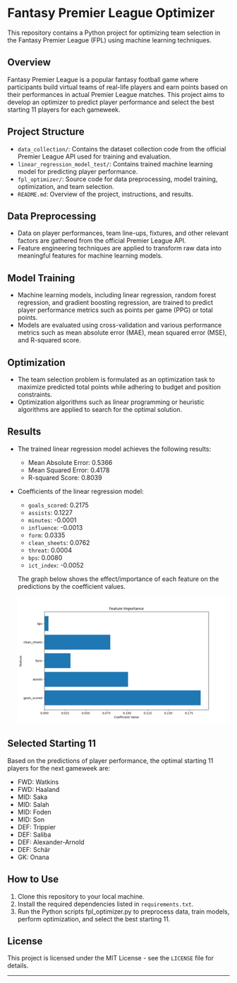 # Fantasy Premier League Optimizer

This repository contains a Python project for optimizing team selection in the Fantasy Premier League (FPL) using machine learning techniques.

## Overview

Fantasy Premier League is a popular fantasy football game where participants build virtual teams of real-life players and earn points based on their performances in actual Premier League matches. This project aims to develop an optimizer to predict player performance and select the best starting 11 players for each gameweek.

## Project Structure

- `data_collection/`: Contains the dataset collection code from the official Premier League API used for training and evaluation.
- `linear_regression_model_test/`: Contains trained machine learning model for predicting player performance.
- `fpl_optimizer/`: Source code for data preprocessing, model training, optimization, and team selection.
- `README.md`: Overview of the project, instructions, and results.

## Data Preprocessing

- Data on player performances, team line-ups, fixtures, and other relevant factors are gathered from the official Premier League API.
- Feature engineering techniques are applied to transform raw data into meaningful features for machine learning models.

## Model Training

- Machine learning models, including linear regression, random forest regression, and gradient boosting regression, are trained to predict player performance metrics such as points per game (PPG) or total points.
- Models are evaluated using cross-validation and various performance metrics such as mean absolute error (MAE), mean squared error (MSE), and R-squared score.

## Optimization

- The team selection problem is formulated as an optimization task to maximize predicted total points while adhering to budget and position constraints.
- Optimization algorithms such as linear programming or heuristic algorithms are applied to search for the optimal solution.

## Results

- The trained linear regression model achieves the following results:
  - Mean Absolute Error: 0.5366
  - Mean Squared Error: 0.4178
  - R-squared Score: 0.8039
- Coefficients of the linear regression model:
  - `goals_scored`: 0.2175
  - `assists`: 0.1227
  - `minutes`: -0.0001
  - `influence`: -0.0013
  - `form`: 0.0335
  - `clean_sheets`: 0.0762
  - `threat`: 0.0004
  - `bps`: 0.0080
  - `ict_index`: -0.0052
 
  The graph below shows the effect/importance of each feature on the predictions by the coefficient values.
 
  <img src="feature_importance.png" alt="Results" width="500">


## Selected Starting 11

Based on the predictions of player performance, the optimal starting 11 players for the next gameweek are:

- FWD: Watkins
- FWD: Haaland
- MID: Saka
- MID: Salah
- MID: Foden
- MID: Son
- DEF: Trippier
- DEF: Saliba
- DEF: Alexander-Arnold
- DEF: Schär
- GK: Onana

## How to Use

1. Clone this repository to your local machine.
2. Install the required dependencies listed in `requirements.txt`.
3. Run the Python scripts fpl_optimizer.py to preprocess data, train models, perform optimization, and select the best starting 11.


## License

This project is licensed under the MIT License - see the `LICENSE` file for details.

---
